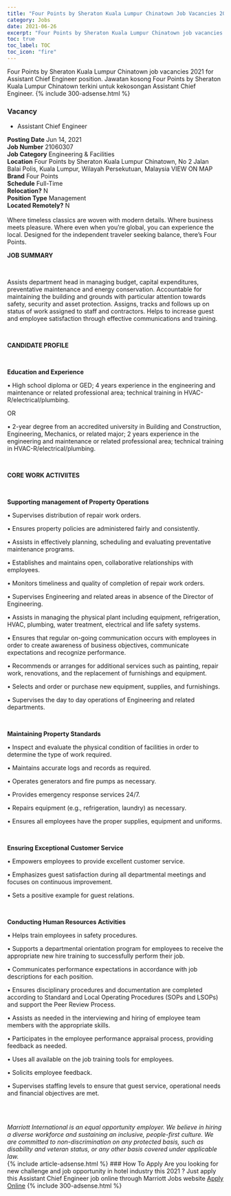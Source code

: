 ```yaml
---
title: "Four Points by Sheraton Kuala Lumpur Chinatown Job Vacancies 2021 - Assistant Chief Engineer" 
category: Jobs 
date: 2021-06-26 
excerpt: "Four Points by Sheraton Kuala Lumpur Chinatown job vacancies 2021 for Assistant Chief Engineer position. Jawatan kosong Four Points by Sheraton Kuala Lumpur Chinatown terkini untuk kekosongan Assistant Chief Engineer." 
toc: true 
toc_label: TOC 
toc_icon: "fire" 
--- 
```


Four Points by Sheraton Kuala Lumpur Chinatown job vacancies 2021 for Assistant Chief Engineer position. Jawatan kosong Four Points by Sheraton Kuala Lumpur Chinatown terkini untuk kekosongan Assistant Chief Engineer. 
{% include 300-adsense.html %} 
### Vacancy 
- Assistant Chief Engineer 
<div><div><b>Posting Date</b> Jun 14, 2021<br><b>Job Number</b> 21060307<br><b>Job Category</b> Engineering &amp; Facilities<br><b>Location</b> Four Points by Sheraton Kuala Lumpur Chinatown, No 2 Jalan Balai Polis, Kuala Lumpur, Wilayah Persekutuan, Malaysia VIEW ON MAP<br><b>Brand</b> Four Points<br><b>Schedule</b> Full-Time<br><b>Relocation?</b> N<br><b>Position Type</b> Management<br><b>Located Remotely?</b> N<br><br>Where timeless classics are woven with modern details. Where business meets pleasure. Where even when you&#8217;re global, you can experience the local. Designed for the independent traveler seeking balance, there&#8217;s Four Points.<br></div><div> <p><strong>JOB SUMMARY</strong></p> <p>&#160;</p> <p>Assists department head in managing budget, capital expenditures, preventative maintenance and energy conservation. Accountable for maintaining the building and grounds with particular attention towards safety, security and asset protection. Assigns, tracks and follows up on status of work assigned to staff and contractors. Helps to increase guest and employee satisfaction through effective communications and training.</p> <p>&#160;</p> <p><strong>CANDIDATE PROFILE </strong></p> <p>&#160;</p> <p><strong>Education and Experience</strong></p> <p>&#8226; High school diploma or GED; 4 years experience in the engineering and maintenance or related professional area; technical training in HVAC-R/electrical/plumbing.</p> <p>OR</p> <p>&#8226; 2-year degree from an accredited university in Building and Construction, Engineering, Mechanics, or related major; 2 years experience in the engineering and maintenance or related professional area; technical training in HVAC-R/electrical/plumbing.</p> <p>&#160;</p> <p><strong>CORE WORK ACTIVIITES</strong></p> <p>&#160;</p> <p><strong>Supporting management of Property Operations </strong></p> <p>&#8226; Supervises distribution of repair work orders.</p> <p>&#8226; Ensures property policies are administered fairly and consistently.</p> <p>&#8226; Assists in effectively planning, scheduling and evaluating preventative maintenance programs.</p> <p>&#8226; Establishes and maintains open, collaborative relationships with employees.</p> <p>&#8226; Monitors timeliness and quality of completion of repair work orders.</p> <p>&#8226; Supervises Engineering and related areas in absence of the Director of Engineering.</p> <p>&#8226; Assists in managing the physical plant including equipment, refrigeration, HVAC, plumbing, water treatment, electrical and life safety systems.</p> <p>&#8226; Ensures that regular on-going communication occurs with employees in order to create awareness of business objectives, communicate expectations and recognize performance.</p> <p>&#8226; Recommends or arranges for additional services such as painting, repair work, renovations, and the replacement of furnishings and equipment.</p> <p>&#8226; Selects and order or purchase new equipment, supplies, and furnishings.</p> <p>&#8226; Supervises the day to day operations of Engineering and related departments.</p> <p>&#160;</p> <p><strong>Maintaining Property Standards</strong></p> <p>&#8226; Inspect and evaluate the physical condition of facilities in order to determine the type of work required.</p> <p>&#8226; Maintains accurate logs and records as required.</p> <p>&#8226; Operates generators and fire pumps as necessary.</p> <p>&#8226; Provides emergency response services 24/7.</p> <p>&#8226; Repairs equipment (e.g., refrigeration, laundry) as necessary.</p> <p>&#8226; Ensures all employees have the proper supplies, equipment and uniforms.</p> <p>&#160;</p> <p><strong>Ensuring Exceptional Customer Service</strong></p> <p>&#8226; Empowers employees to provide excellent customer service.</p> <p>&#8226; Emphasizes guest satisfaction during all departmental meetings and focuses on continuous improvement.</p> <p>&#8226; Sets a positive example for guest relations.</p> <p>&#160;</p> <p><strong>Conducting Human Resources Activities</strong></p> <p>&#8226; Helps train employees in safety procedures.</p> <p>&#8226; Supports a departmental orientation program for employees to receive the appropriate new hire training to successfully perform their job.</p> <p>&#8226; Communicates performance expectations in accordance with job descriptions for each position.</p> <p>&#8226; Ensures disciplinary procedures and documentation are completed according to Standard and Local Operating Procedures (SOPs and LSOPs) and support the Peer Review Process.</p> <p>&#8226; Assists as needed in the interviewing and hiring of employee team members with the appropriate skills.</p> <p>&#8226; Participates in the employee performance appraisal process, providing feedback as needed.</p> <p>&#8226; Uses all available on the job training tools for employees.</p> <p>&#8226; Solicits employee feedback.</p> <p>&#8226; Supervises staffing levels to ensure that guest service, operational needs and financial objectives are met.</p> <p>&#160;</p> </div> <div> &#160;</div> <em>Marriott International is an equal opportunity employer.&#160;We believe in hiring a diverse workforce and sustaining an inclusive, people-first culture.&#160;We are committed to non-discrimination on&#160;any&#160;protected&#160;basis, such as disability and veteran status, or any other basis covered under applicable law.</em><br></div> 
{% include article-adsense.html %} 
### How To Apply 
Are you looking for new challenge and job opportunity in hotel industry this 2021 ?
Just apply this Assistant Chief Engineer job online through Marriott Jobs website 
<a href="https://jobs.marriott.com/marriott/jobs/21060307?lang=en-us" class="btn btn--info" target="_blank" rel="nofollow noopenner">Apply Online</a> 
{% include 300-adsense.html %} 